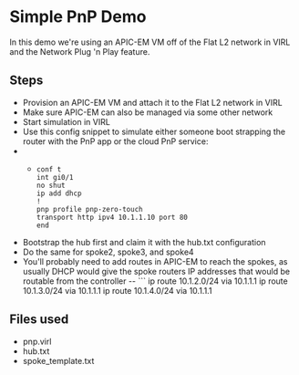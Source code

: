 # Simple PnP Demo
In this demo we're using an APIC-EM VM off of the Flat L2 network in VIRL and the Network Plug 'n Play feature.
## Steps
- Provision an APIC-EM VM and attach it to the Flat L2 network in VIRL
- Make sure APIC-EM can also be managed via some other network
- Start simulation in VIRL
- Use this config snippet to simulate either someone boot strapping the router with the PnP app or the cloud PnP service:
- - ```
	conf t
	int gi0/1
	no shut
	ip add dhcp
	!
	pnp profile pnp-zero-touch 
	transport http ipv4 10.1.1.10 port 80
	end
- Bootstrap the hub first and claim it with the hub.txt configuration
- Do the same for spoke2, spoke3, and spoke4
- You'll probably need to add routes in APIC-EM to reach the spokes, as usually DHCP would give the spoke routers IP addresses that would be routable from the controller
-- ```
	ip route 10.1.2.0/24 via 10.1.1.1
	ip route 10.1.3.0/24 via 10.1.1.1
	ip route 10.1.4.0/24 via 10.1.1.1
## Files used
- pnp.virl
- hub.txt
- spoke_template.txt
